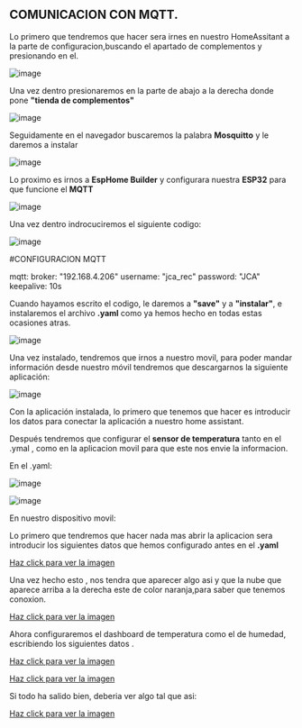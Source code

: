 ## COMUNICACION CON MQTT.

Lo primero que tendremos que hacer sera irnes en nuestro HomeAssitant a la parte de configuracion,buscando el apartado de complementos y presionando en el.


![image](https://github.com/user-attachments/assets/2c017f24-2a55-4506-a48a-61e715207778)


Una vez dentro presionaremos en la parte de abajo a la derecha donde pone **"tienda de complementos"**


![image](https://github.com/user-attachments/assets/a88c0e0c-32a9-4df0-97f2-be3e33e2a645)


Seguidamente en el navegador buscaremos la palabra **Mosquitto** y le daremos a instalar


![image](https://github.com/user-attachments/assets/30dec620-5bb2-4082-8c76-e218fcfab579)


Lo proximo es irnos a **EspHome Builder** y configurara nuestra **ESP32** para que funcione el **MQTT**


![image](https://github.com/user-attachments/assets/63100e19-eddf-490b-befd-012d99cd6484)


Una vez dentro indrocuciremos el siguiente codigo:


![image](https://github.com/user-attachments/assets/1d9b6c33-8b24-472b-838e-9de11a6f7d05)


#CONFIGURACION MQTT

mqtt:
  broker: "192.168.4.206"
  username: "jca_rec"
  password: "JCA"
  keepalive: 10s


Cuando hayamos escrito el codigo, le daremos a **"save"** y a **"instalar"**, e instalaremos el archivo **.yaml** como ya hemos hecho en todas estas ocasiones atras.


![image](https://github.com/user-attachments/assets/63309ced-1068-4aa6-8522-69bd69c8b656)


Una vez instalado, tendremos que irnos a nuestro movil, para poder mandar información desde nuestro móvil tendremos que descargarnos la siguiente aplicación:


![image](https://github.com/user-attachments/assets/80ece49a-c936-4538-a2d7-d5f29a4acb6c)


Con la aplicación instalada, lo primero que tenemos que hacer es introducir los datos para conectar la aplicación a nuestro home assistant.





Después tendremos que configurar el **sensor de temperatura** tanto en el .ymal , como en la aplicacion movil para que este nos envie la informacion.

En el .yaml:

![image](https://github.com/user-attachments/assets/837d3db7-99b1-4659-b805-366fb1d39560)


![image](https://github.com/user-attachments/assets/15ce2516-3140-4d92-9d4a-9f00545a6458)


En nuestro dispositivo movil:

Lo primero que tendremos que hacer nada mas abrir la aplicacion sera introducir los siguientes datos que hemos configurado antes en el **.yaml**


<a href="https://github.com/user-attachments/assets/e59d9865-ec2b-4443-a25f-70864d78510d" target="_blank">Haz click para ver la imagen</a>


Una vez hecho esto , nos tendra que aparecer algo asi y que la nube que aparece arriba a la derecha este de color naranja,para saber que tenemos conoxion.


<a href="https://github.com/user-attachments/assets/903c154a-993e-4b20-ab0f-896e51bd761f" target="_blank">Haz click para ver la imagen</a>


Ahora configuraremos el dashboard de temperatura como el de humedad, escribiendo los siguientes datos .


<a href="https://github.com/user-attachments/assets/41c60668-2e79-4e5d-88e2-547325998774" target="_blank">Haz click para ver la imagen</a>


<a href="https://github.com/user-attachments/assets/5decba50-87b3-4771-a39d-83b378e8105f" target="_blank">Haz click para ver la imagen</a>


Si todo ha salido bien, deberia ver algo tal que asi:


<a href="https://github.com/user-attachments/assets/7444742f-5851-47f4-951d-104cf8ab2a5c" target="_blank">Haz click para ver la imagen</a>



